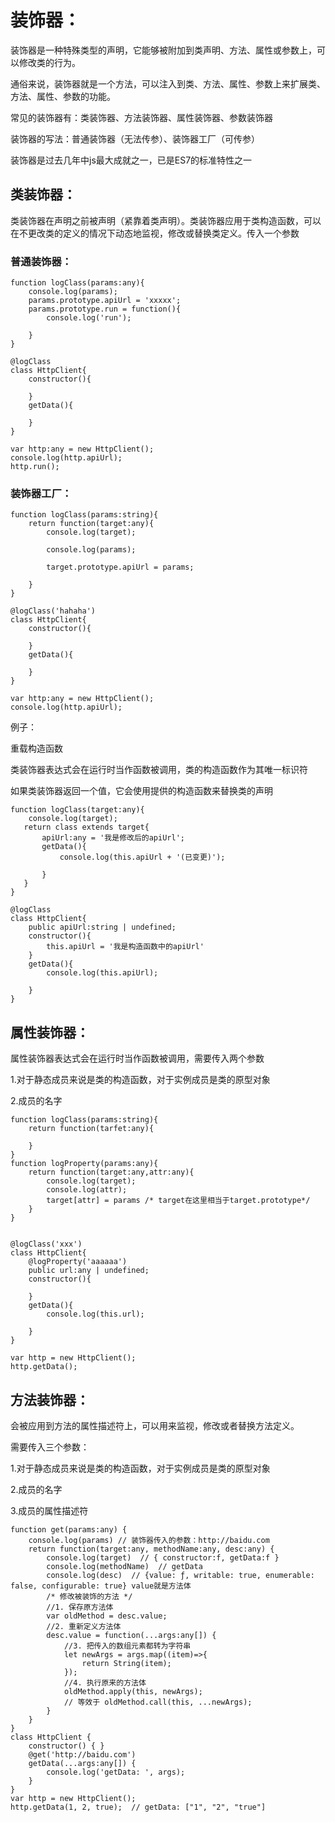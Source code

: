 # 装饰器：

装饰器是一种特殊类型的声明，它能够被附加到类声明、方法、属性或参数上，可以修改类的行为。

通俗来说，装饰器就是一个方法，可以注入到类、方法、属性、参数上来扩展类、方法、属性、参数的功能。

常见的装饰器有：类装饰器、方法装饰器、属性装饰器、参数装饰器

装饰器的写法：普通装饰器（无法传参）、装饰器工厂（可传参）

装饰器是过去几年中js最大成就之一，已是ES7的标准特性之一

## 类装饰器：

类装饰器在声明之前被声明（紧靠着类声明）。类装饰器应用于类构造函数，可以在不更改类的定义的情况下动态地监视，修改或替换类定义。传入一个参数

### 普通装饰器：

```
function logClass(params:any){
    console.log(params);
    params.prototype.apiUrl = 'xxxxx';
    params.prototype.run = function(){
        console.log('run');

    }
}

@logClass
class HttpClient{
    constructor(){

    }
    getData(){

    }
}

var http:any = new HttpClient();
console.log(http.apiUrl);
http.run();
```

### 装饰器工厂：

```
function logClass(params:string){
    return function(target:any){
        console.log(target);

        console.log(params);

        target.prototype.apiUrl = params;

    }
}

@logClass('hahaha')
class HttpClient{
    constructor(){

    }
    getData(){

    }
}

var http:any = new HttpClient();
console.log(http.apiUrl);
```

例子：

重载构造函数

类装饰器表达式会在运行时当作函数被调用，类的构造函数作为其唯一标识符

如果类装饰器返回一个值，它会使用提供的构造函数来替换类的声明

```
function logClass(target:any){
    console.log(target);
   return class extends target{
       apiUrl:any = '我是修改后的apiUrl';
       getData(){
           console.log(this.apiUrl + '(已变更)');

       }
   }
}

@logClass
class HttpClient{
    public apiUrl:string | undefined;
    constructor(){
        this.apiUrl = '我是构造函数中的apiUrl'
    }
    getData(){
        console.log(this.apiUrl);

    }
}
```

## 属性装饰器：

属性装饰器表达式会在运行时当作函数被调用，需要传入两个参数

1.对于静态成员来说是类的构造函数，对于实例成员是类的原型对象

2.成员的名字

```
function logClass(params:string){
    return function(tarfet:any){

    }
}
function logProperty(params:any){
    return function(target:any,attr:any){
        console.log(target);
        console.log(attr);
        target[attr] = params /* target在这里相当于target.prototype*/
    }
}


@logClass('xxx')
class HttpClient{
    @logProperty('aaaaaa')
    public url:any | undefined;
    constructor(){

    }
    getData(){
        console.log(this.url);

    }
}

var http = new HttpClient();
http.getData();
```

## 方法装饰器：

会被应用到方法的属性描述符上，可以用来监视，修改或者替换方法定义。

需要传入三个参数：

1.对于静态成员来说是类的构造函数，对于实例成员是类的原型对象

2.成员的名字

3.成员的属性描述符

```
function get(params:any) {
    console.log(params) // 装饰器传入的参数：http://baidu.com
    return function(target:any, methodName:any, desc:any) {
        console.log(target)  // { constructor:f, getData:f } 
        console.log(methodName)  // getData
        console.log(desc)  // {value: ƒ, writable: true, enumerable: false, configurable: true} value就是方法体
        /* 修改被装饰的方法 */
        //1. 保存原方法体
        var oldMethod = desc.value;
        //2. 重新定义方法体
        desc.value = function(...args:any[]) {
            //3. 把传入的数组元素都转为字符串
            let newArgs = args.map((item)=>{
                return String(item);
            });
            //4. 执行原来的方法体
            oldMethod.apply(this, newArgs);
            // 等效于 oldMethod.call(this, ...newArgs);
        }
    }
}
class HttpClient {
    constructor() { }
    @get('http://baidu.com')
    getData(...args:any[]) {
        console.log('getData: ', args);
    }
}
var http = new HttpClient();
http.getData(1, 2, true);  // getData: ["1", "2", "true"]
```



